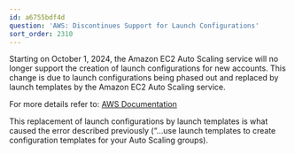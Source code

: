 ```yaml
---
id: a6755bdf4d
question: 'AWS: Discontinues Support for Launch Configurations'
sort_order: 2310
---
```


Starting on October 1, 2024, the Amazon EC2 Auto Scaling service will no longer support the creation of launch configurations for new accounts. This change is due to launch configurations being phased out and replaced by launch templates by the Amazon EC2 Auto Scaling service.

For more details refer to: [AWS Documentation](https://docs.aws.amazon.com/elasticbeanstalk/latest/dg/environments-cfg-autoscaling-launch-templates.html)

This replacement of launch configurations by launch templates is what caused the error described previously (“...use launch templates to create configuration templates for your Auto Scaling groups).